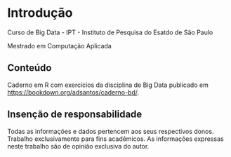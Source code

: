 # Introdução

Curso de Big Data - IPT - Instituto de Pesquisa do Esatdo de São Paulo 

Mestrado em Computação Aplicada


## Conteúdo

Caderno em R com exercícios da disciplina de Big Data publicado em https://bookdown.org/adsantos/caderno-bd/.


## Insenção de responsabilidade

Todas as informações e dados pertencem aos seus respectivos donos.
Trabalho exclusivamente para fins acadêmicos.
As informações expressas neste trabalho são de opinião exclusiva do autor.


